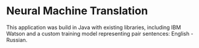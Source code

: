 # Neural Machine Translation

This application was build in Java with existing libraries, including IBM Watson and a custom training model representing pair sentences: English - Russian.
